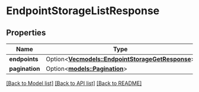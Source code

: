 # EndpointStorageListResponse

## Properties

Name | Type | Description | Notes
------------ | ------------- | ------------- | -------------
**endpoints** | Option<[**Vec<models::EndpointStorageGetResponse>**](EndpointStorageGetResponse.md)> |  | [optional]
**pagination** | Option<[**models::Pagination**](Pagination.md)> |  | [optional]

[[Back to Model list]](../README.md#documentation-for-models) [[Back to API list]](../README.md#documentation-for-api-endpoints) [[Back to README]](../README.md)


